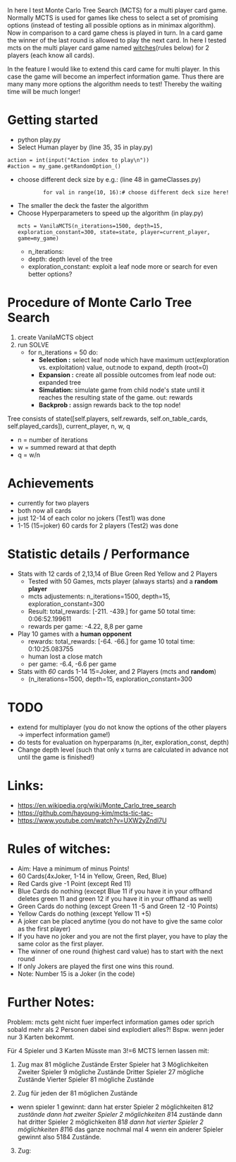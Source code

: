 In here I test Monte Carlo Tree Search (MCTS) for a multi player card game.
Normally MCTS is used for games like chess to select a set of promising options (instead of testing all possible options as in minimax algorithm).
Now in comparison to a card game chess is played in turn. In a card game the winner of the last round is allowed to play the next card.
In here I tested mcts on the multi player card game named [witches](https://www.amazon.de/Unbekannt-4990-AMIGO-Witches/dp/B00J5Z7APO)(rules below) for 2 players (each know all cards).

In the feature I would like to extend this card came for multi player. In this case the game will become an imperfect information game.
Thus there are many many more options the algorithm needs to test! Thereby the waiting time will be much longer!

# Getting started
*	python play.py
* Select Human player by (line 35, 35 in play.py)
```
action = int(input("Action index to play\n"))
#action = my_game.getRandomOption_()
```
* choose different deck size by e.g.: (line 48 in gameClasses.py)
	```
			for val in range(10, 16):# choose different deck size here!
	```
* The smaller the deck the faster the algorithm
* Choose Hyperparameters to speed up the algorithm (in play.py)
	```
	mcts = VanilaMCTS(n_iterations=1500, depth=15, exploration_constant=300, state=state, player=current_player, game=my_game)
	```
	+ n_iterations:
	+ depth: depth level of the tree
	+ exploration_constant: exploit a leaf node more or search for even better options?

# Procedure of Monte Carlo Tree Search
1. create VanilaMCTS object
2. run SOLVE
	* for n_iterations = 50 do:
		* **Selection :** select leaf node which have maximum uct(exploration vs. exploitation) value, out:node to expand, depth (root=0)
		* **Expansion :** create all possible outcomes from leaf node    out: expanded tree
		* **Simulation:** simulate game from child node's state until it reaches the resulting state of the game. out: rewards
		* **Backprob  :**  assign rewards back to the top node!

Tree consists of state([self.players, self.rewards, self.on_table_cards, self.played_cards]), current_player, n, w, q
* n = number of iterations
* w = summed reward at that depth
* q = w/n

# Achievements
*	currently for two players
* both now all cards
* just 12-14 of each color no jokers (Test1) was done
* 1-15 (15=joker) 60 cards for 2 players (Test2) was done

# Statistic details / Performance
* Stats with 12 cards of 2,13,14 of Blue Green Red Yellow and 2 Players
	+	Tested with 50 Games, mcts player (always starts) and a **random player**
	+	mcts adjustements: n_iterations=1500, depth=15, exploration_constant=300
	+	Result: total_rewards: [-211. -439.] for game 50 total time: 0:06:52.199611
	+	rewards per game: -4.22, 8,8 per game
* Play 10 games with a **human opponent**
	+	rewards: total_rewards: [-64. -66.] for game 10 total time: 0:10:25.083755
	+ human lost a close match
	+ per game: -6.4, -6.6 per game
* Stats with *60* cards 1-14 15=Joker, and 2 Players (mcts and **random**)
	+ (n_iterations=1500, depth=15, exploration_constant=300


# TODO
* extend for multiplayer (you do not know the options of the other players -> imperfect information game!)
* do tests for evaluation on hyperparams (n_iter, exploration_const, depth)
* Change depth level (such that only x turns are calculated in advance not until the game is finished!)

# Links:
*	https://en.wikipedia.org/wiki/Monte_Carlo_tree_search
*	https://github.com/hayoung-kim/mcts-tic-tac-
* https://www.youtube.com/watch?v=UXW2yZndl7U

# Rules of witches:
*	Aim:	Have a minimum of minus Points!
*	60 	   Cards(4xJoker, 1-14 in Yellow, Green, Red, Blue)
*	Red    Cards give -1 Point (except Red 11)
*	Blue   Cards do nothing    (except Blue 11 if you have it in your offhand deletes green 11 and green 12 if you have it in your offhand as well)
*	Green  Cards do nothing	   (except Green 11 -5 and Green 12 -10 Points)
* Yellow Cards do nothing    (except Yellow 11 +5)
*	A joker can be placed anytime (you do not have to give the same color as the first player)
* If you have no joker and you are not the first player, you have to play the same color as the first player.
* The winner of one round (highest card value) has to start with the next round
* If only Jokers are played the first one wins this round.
* Note: Number 15 is a Joker (in the code)

# Further Notes:
Problem: mcts geht nicht fuer imperfect information games oder sprich sobald mehr als 2 Personen dabei sind explodiert alles?! Bspw. wenn jeder nur 3 Karten bekommt.

Für 4 Spieler und 3 Karten
Müsste man 3!=6 MCTS lernen lassen mit:
1. Zug max 81 mögliche Zustände
Erster Spieler hat 3 Möglichkeiten
Zweiter Spieler 9 mögliche Zustände
Dritter Spieler 27 mögliche Zustände
Vierter Spieler 81 mögliche Zustände

2. Zug für jeden der 81 möglichen Zustände
- wenn spieler 1 gewinnt:
	dann hat erster Spieler 2 möglichkeiten 81*2 zustände
	dann hat zweiter Spieler 2 möglichkeiten 81*4 zustände
	dann hat dritter Spieler 2 möglichkeiten 81*8
	dann hat vierter Spieler 2 möglichkeiten 81*16
das ganze nochmal mal 4 wenn ein anderer Spieler gewinnt also 5184 Zustände.

3. Zug:
